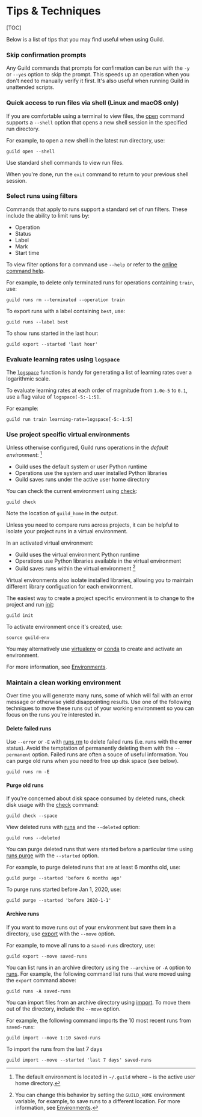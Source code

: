 # Tips & Techniques

[TOC]

Below is a list of tips that you may find useful when using Guild.

### Skip confirmation prompts

Any Guild commands that prompts for confirmation can be run with the
`-y` or `--yes` option to skip the prompt. This speeds up an operation
when you don't need to manually verify it first. It's also useful when
running Guild in unattended scripts.

### Quick access to run files via shell (Linux and macOS only)

If you are comfortable using a terminal to view files, the
[open](cmd:open) command supports a `--shell` option that opens a new
shell session in the specified run directory.

For example, to open a new shell in the latest run directory, use:

``` command
guild open --shell
```

Use standard shell commands to view run files.

When you're done, run the `exit` command to return to your previous
shell session.

### Select runs using filters

Commands that apply to runs support a standard set of run
filters. These include the ability to limit runs by:

- Operation
- Status
- Label
- Mark
- Start time

To view filter options for a command use `--help` or refer to the
[online command help](/commands/index.md).

For example, to delete only terminated runs for operations containing
`train`, use:

``` command
guild runs rm --terminated --operation train
```

To export runs with a label containing `best`, use:

``` command
guild runs --label best
```

To show runs started in the last hour:

``` command
guild export --started 'last hour'
```

### Evaluate learning rates using `logspace`

The [`logspace`](/flags/#logspace) function is handy for generating a
list of learning rates over a logarithmic scale.

To evaluate learning rates at each order of magnitude from `1.0e-5` to
`0.1`, use a flag value of `logspace[-5:-1:5]`.

For example:

``` command
guild run train learning-rate=logspace[-5:-1:5]
```

### Use project specific virtual environments

Unless otherwise configured, Guild runs operations in the *default
environment*: [^default_env]

[^default_env]: The default environment is located in `~/.guild` where
`~` is the active user home directory.

- Guild uses the default system or user Python runtime
- Operations use the system and user installed Python libraries
- Guild saves runs under the active user home directory

You can check the current environment using [check](cmd:check):

``` command
guild check
```

Note the location of ``guild_home`` in the output.

Unless you need to compare runs across projects, it can be helpful to
isolate your project runs in a virtual environment.

In an activated virtual environment:

- Guild uses the virtual environment Python runtime
- Operations use Python libraries available in the virtual environment
- Guild saves runs within the virtual environment [^guild_home_runs]

[^guild_home_runs]: You can change this behavior by setting the
``GUILD_HOME`` environment variable, for example, to save runs to a
different location. For more information, see
[Environments](/environments.md).

Virtual environments also isolate installed libraries, allowing you to
maintain different library configuation for each environment.

The easiest way to create a project specific environment is to change
to the project and run [init](cmd:init):

``` command
guild init
```

To activate environment once it's created, use:

``` command
source guild-env
```

You may alternatively use [virtualenv](ref:virtualenv) or
[conda](ref:conda) to create and activate an environment.

For more information, see [Environments](/environments.md).

### Maintain a clean working environment

Over time you will generate many runs, some of which will fail with an
error message or otherwise yield disappointing results. Use one of the
following techniques to move these runs out of your working
environment so you can focus on the runs you're interested in.

#### Delete failed runs

Use `--error` or `-E` with [runs rm](cmd:runs-rm) to delete failed
runs (i.e. runs with the **error** status). Avoid the temptation of
permanently deleting them with the `--permanent` option. Failed runs
are often a souce of useful information. You can purge old runs when
you need to free up disk space (see below).

``` command
guild runs rm -E
```

#### Purge old runs

If you're concerned about disk space consumed by deleted runs, check
disk usage with the [check](cmd:check) command:

``` command
guild check --space
```

View deleted runs with [runs](cmd:runs) and the `--deleted` option:

``` command
guild runs --deleted
```

You can purge deleted runs that were started before a particular time
using [runs purge](cmd:runs-purge) with the `--started` option.

For example, to purge deleted runs that are at least 6 months old,
use:

``` command
guild purge --started 'before 6 months ago'
```

To purge runs started before Jan 1, 2020, use:

``` command
guild purge --started 'before 2020-1-1'
```

#### Archive runs

If you want to move runs out of your environment but save them in a
directory, use [export](cmd:export) with the `--move` option.

For example, to move all runs to a `saved-runs` directory, use:

``` command
guild export --move saved-runs
```

You can list runs in an archive directory using the `--archive` or
`-A` option to [runs](cmd:runs). For example, the following command
list runs that were moved using the `export` command above:

``` command
guild runs -A saved-runs
```

You can import files from an archive directory using
[import](cmd:import). To move them out of the directory, include the
`--move` option.

For example, the following command imports the 10 most recent runs
from `saved-runs`:

``` command
guild import --move 1:10 saved-runs
```

To import the runs from the last 7 days

``` command
guild import --move --started 'last 7 days' saved-runs
```
